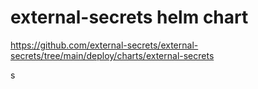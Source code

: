 # external-secrets helm chart

<https://github.com/external-secrets/external-secrets/tree/main/deploy/charts/external-secrets>

s
